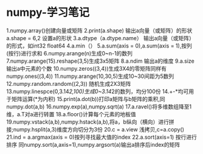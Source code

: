 # numpy-学习笔记
1.numpy.array()创建向量或矩阵
2.print(a.shape) 输出a向量（或矩阵）的形状 a.shape = 6,2 设置a的形状
3.a.dtype（a.dtype.name） 输出a向量（或矩阵）的形式，如int32 float64
4.a.min（）
5.a.sum(axis = 0),a.sum(axis = 1),按列(按行)进行求和
6.numpy.arange(n)生成0~n-1的数列
7.numpy.arange(15).reshape(3,5)生成3x5矩阵
8.a.ndim 输出a的维度
9.a.size 输出a中元素的个数
10.numpy.zeros((3,4))生成3X4的零矩阵同样有numpy.ones((3,4))
11.numpy.arange(10,30,5)生成10~30间距为5数列
12.numpy.random.random((2,3)) 随机生成2X3矩阵
13.numpy.linespce(0,3.14*2,100)生成0~3.14*2的数列，均分100份
14.+-*均可用于矩阵运算(*为内积)
15.print(a.dot(b))打印a矩阵与b矩阵的乘积,同numpy.dot(a,b)
16.numpy.exp(a),numpy.sqrt(a)
17.a.ravel()将多维数组降至1维，a.T对a进行转置
18.a.floor()计算每个元素的地板值
19.numpy.vstack(a,b),numpy.hstack(a,b),将a，b纵向（横向）进行拼接;numpy.hsplit(a,3)维度方向切分为3份
20.c = a.view 浅拷贝,c=a.copy()
21.ind = a.argmax(axis = 0)按列寻找最大值的index
22.a.sort(axis=1) 按行进行排序 同numpy.sort(a,axis=1),numpy.argsort(a)输出a排序后index的矩阵
